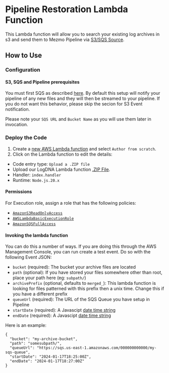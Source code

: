 # Pipeline Restoration Lambda Function

This Lambda function will allow you to search your existing log archives in s3 and send them to Mezmo Pipeline via [S3/SQS Source](https://docs.mezmo.com/telemetry-pipelines/s3-source).

## How to Use

### Configuration
#### S3, SQS and Pipeline prerequisites
You must first SQS as described [here](https://docs.mezmo.com/telemetry-pipelines/s3-source).  By default this setup will notify your pipeline of any
new files and they will then be streamed to your pipeline.  If you do not want this behavior, please skip the secion for S3 Event notification.

Please note your `SQS URL` and `Bucket Name` as you will use them later in invocation.

### Deploy the Code
1. Create a [new AWS Lambda function](https://console.aws.amazon.com/lambda/home) and select `Author from scratch`.
2. Click on the Lambda function to edit the details:
 * Code entry type: `Upload a .ZIP file`
 * Upload our LogDNA Lambda function [.ZIP File](https://github.com/mezmo/pipeline-restoration-s3/releases/latest/download/pipeline-restoration.zip).
 * Handler: `index.handler`
 * Runtime: `Node.js.20.x`

#### Permissions
For Execution role, assign a role that has the following policies:
 * [`AmazonS3ReadOnlyAccess`](https://gist.github.com/bernadinm/6f68bfdd015b3f3e0a17b2f00c9ea3f8#file-all_aws_managed_policies-json-L4392-L4417)
 * [`AWSLambdaBasicExecutionRole`](https://gist.github.com/bernadinm/6f68bfdd015b3f3e0a17b2f00c9ea3f8#file-all_aws_managed_policies-json-L1447-L1473)
 * [`AmazonSQSFullAccess`](https://gist.github.com/bernadinm/6f68bfdd015b3f3e0a17b2f00c9ea3f8#file-all_aws_managed_policies-json-L4551-L4575)

#### Invoking the lambda function
You can do this a number of ways.  If you are doing this through the AWS Management Console, you can run create a test event.  Do so with the following Event JSON:
* `bucket` (required): The bucket your archive files are located
* `path` (optional): If you have stored your files somewhere other than root, place your path here (eg: `subpath/`)
* `archivePrefix` (optional, defaults to `merged_`): This lambda function is looking for files patterned with this prefix then a unix time.  Change this if you have a different prefix
* `queueUrl` (required): The URL of the SQS Queue you have setup in Pipeline
* `startDate` (required): A Javascipt [date time string](https://262.ecma-international.org/6.0/#sec-date-time-string-format)
* `endDate` (required): A Javascipt [date time string](https://262.ecma-international.org/6.0/#sec-date-time-string-format)

Here is an example:
```
{
  "bucket": "my-archive-bucket",
  "path": "somesubpath/",
  "queueUrl": "https://sqs.us-east-1.amazonaws.com/000000000000/my-sqs-queue",
  "startDate": "2024-01-17T18:25:00Z",
  "endDate": "2024-01-17T18:27:00Z"
}
```

